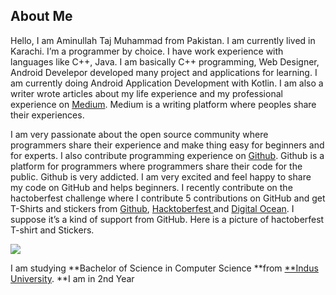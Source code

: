 
## About Me

Hello, I am Aminullah Taj Muhammad from Pakistan. I am currently lived in Karachi.
I’m a programmer by choice. I have work experience with languages like C++, Java. 
I am basically C++ programming, Web Designer, Android Develepor developed many project 
and applications for learning. I am currently doing Android Application Development 
with Kotlin. I am also a writer wrote articles about my life experience and my professional 
experience on [Medium](https://medium.com/). Medium is a writing platform where peoples share their experiences. 

I am very passionate about the open source community where programmers share their experience
and make thing easy for beginners and for experts. I also contribute programming experience on 
[Github](http://github.com). Github is a platform for programmers where programmers share their 
code for the public. Github is very addicted. I am very excited and feel happy to share my code 
on GitHub and helps beginners. I recently contribute on the hactoberfest challenge where I contribute 
5 contributions on GitHub and get T-Shirts and stickers from 
[Github](http://github.com), [Hacktoberfest ](https://hacktoberfest.digitalocean.com/)and [Digital Ocean](https://www.digitalocean.com/). 
I suppose it’s a kind of support from GitHub. Here is a picture of hactoberfest T-shirt and Stickers.

![](https://cdn-images-1.medium.com/max/2000/1*JNx6EndMNiDMDGcm2WPefg.jpeg)

I am studying **Bachelor of Science in Computer Science **from [**Indus University](http://indus.edu.pk). **I am in 2nd Year

